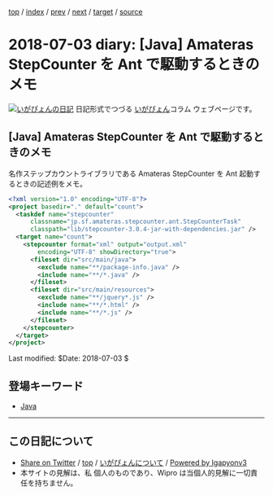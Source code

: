[top](../index.html) 
 / [index](index.html) 
 / [prev](ig180624.html) 
 / [next](ig180714.html) 
 / [target](http://www.igapyon.jp/igapyon/diary/2018/ig180703.html) 
 / [source](https://github.com/igapyon/diary/blob/master/2018/ig180703.src.md) 

2018-07-03 diary: [Java] Amateras StepCounter を Ant で駆動するときのメモ
=====================================================================================================
[![いがぴょんの日記](http://www.igapyon.jp/igapyon/diary/images/iga200306s.jpg "いがぴょん")](http://www.igapyon.jp/igapyon/diary/memo/memoigapyon.html) 日記形式でつづる [いがぴょん](http://www.igapyon.jp/igapyon/diary/memo/memoigapyon.html)コラム ウェブページです。

## [Java] Amateras StepCounter を Ant で駆動するときのメモ

名作ステップカウントライブラリである Amateras StepCounter を Ant 起動するときの記述例をメモ。

```xml
<?xml version="1.0" encoding="UTF-8"?>
<project basedir="." default="count">
  <taskdef name="stepcounter"
      classname="jp.sf.amateras.stepcounter.ant.StepCounterTask"
      classpath="lib/stepcounter-3.0.4-jar-with-dependencies.jar" />
  <target name="count">
    <stepcounter format="xml" output="output.xml"
        encoding="UTF-8" showDirectory="true">
      <fileset dir="src/main/java">
        <exclude name="**/package-info.java" />
        <include name="**/*.java" />
      </fileset>
      <fileset dir="src/main/resources">
        <exclude name="**/jquery*.js" />
        <include name="**/*.html" />
        <include name="**/*.js" />
      </fileset>
    </stepcounter>
  </target>
</project>
```

Last modified: $Date: 2018-07-03 $

## 登場キーワード

* [Java](../keyword/java.html)

----------------------------------------------------------------------------------------------------

## この日記について

* [Share on Twitter](https://twitter.com/intent/tweet?hashtags=igapyon%2Cdiary%2C%E3%81%84%E3%81%8C%E3%81%B4%E3%82%87%E3%82%93%2CJava&text=%5BJava%5D+Amateras+StepCounter+%E3%82%92+Ant+%E3%81%A7%E9%A7%86%E5%8B%95%E3%81%99%E3%82%8B%E3%81%A8%E3%81%8D%E3%81%AE%E3%83%A1%E3%83%A2&url=http%3A%2F%2Fwww.igapyon.jp%2Figapyon%2Fdiary%2F2018%2Fig180703.html) / [top](../index.html) / [いがぴょんについて](http://www.igapyon.jp/igapyon/diary/memo/memoigapyon.html) / [Powered by Igapyonv3](https://github.com/igapyon/igapyonv3)
* 本サイトの見解は、私 個人のものであり、Wipro は当個人的見解に一切責任を持ちません。 
